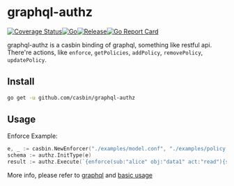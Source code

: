 # graphql-authz

[![Coverage Status](https://coveralls.io/repos/github/casbin/graphql-authz/badge.svg?branch=master)](https://coveralls.io/github/casbin/graphql-authz?branch=master)[![Go](https://github.com/casbin/graphql-authz/actions/workflows/ci.yml/badge.svg)](https://github.com/casbin/graphql-authz/actions/workflows/ci.yml)[![Release](https://img.shields.io/github/release/casbin/graphql-authz.svg)](https://github.com/casbin/graphql-authz/releases/latest)[![Go Report Card](https://goreportcard.com/badge/github.com/casbin/graphql-authz)](https://goreportcard.com/report/github.com/casbin/graphql-authz)

graphql-authz is a casbin binding of graphql, something like restful api. There're actions, like `enforce`, `getPolicies`, `addPolicy`, `removePolicy`, `updatePolicy`.

## Install

```bash
go get -u github.com/casbin/graphql-authz
```

## Usage

Enforce Example:

```go
e, _ := casbin.NewEnforcer("./examples/model.conf", "./examples/policy.csv")
schema := authz.InitType(e)
result := authz.Execute(`{enforce(sub:"alice" obj:"data1" act:"read"){sub obj act ok}}`, schema)
```

More info, please refer to [graphql](https://github.com/graphql/graphql-js) and [basic usage](./authz_test.go)